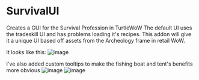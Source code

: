 # SurvivalUI
Creates a GUI for the Survival Profession in TurtleWoW
The default UI uses the tradeskill UI and has problems loading it's recipes. This addon will give it a unique UI based off assets from the Archeology frame in retail WoW.

It looks like this:
![image](https://user-images.githubusercontent.com/107281337/173155391-2b73c2bf-c6ad-4fd6-8828-a69551633964.png)

I've also added custom tooltips to make the fishing boat and tent's benefits more obvious
![image](https://user-images.githubusercontent.com/107281337/173155816-13cfc825-ced7-439a-aa53-7fb874f37c5f.png)
![image](https://user-images.githubusercontent.com/107281337/173155825-6ee998c5-e3cb-462d-a778-34f6daa34d1a.png)
